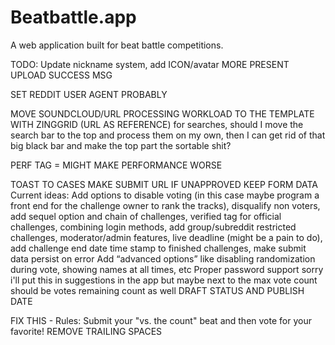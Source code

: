 # Beatbattle.app

A web application built for beat battle competitions.

TODO: Update nickname system, add ICON/avatar
MORE PRESENT UPLOAD SUCCESS MSG

SET REDDIT USER AGENT PROBABLY

MOVE SOUNDCLOUD/URL PROCESSING WORKLOAD TO THE TEMPLATE WITH ZINGGRID (URL AS REFERENCE)
for searches, should I move the search bar to the top and process them on my own, then I can get rid of that big black bar and make the top part the sortable shit?

PERF TAG = MIGHT MAKE PERFORMANCE WORSE

TOAST TO CASES
MAKE SUBMIT URL IF UNAPPROVED KEEP FORM DATA
Current ideas: Add options to disable voting (in this case maybe program a front end for the challenge owner to rank the tracks), disqualify non voters, add sequel option and chain of challenges, verified tag for official challenges, combining login methods, add group/subreddit restricted challenges, moderator/admin features, live deadline (might be a pain to do), add challenge end date time stamp to finished challenges, make submit data persist on error
Add “advanced options” like disabling randomization during vote, showing names at all times, etc
Proper password support
sorry i'll put this in suggestions in the app but maybe next to the max vote count should be votes remaining count as well
DRAFT STATUS AND PUBLISH DATE

FIX THIS - Rules: Submit your &#34;vs. the count&#34; beat and then vote for your favorite!
REMOVE TRAILING SPACES